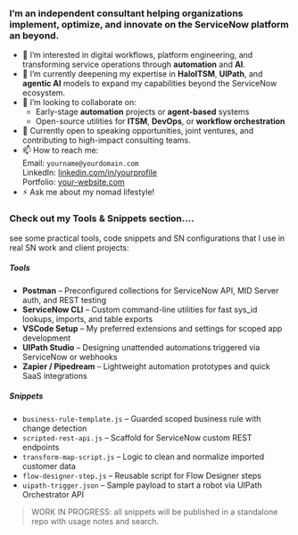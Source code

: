 ### I’m an independent consultant helping organizations implement, optimize, and innovate on the **ServiceNow** platform an beyond.

- 👀 I’m interested in digital workflows, platform engineering, and transforming service operations through **automation** and **AI**.
- 🌱 I’m currently deepening my expertise in **HaloITSM**, **UIPath**, and **agentic AI** models to expand my capabilities beyond the ServiceNow ecosystem.
- 💞️ I’m looking to collaborate on:
  - Early-stage **automation** projects or **agent-based** systems
  - Open-source utilities for **ITSM**, **DevOps**, or **workflow orchestration**
- 🧠 Currently open to speaking opportunities, joint ventures, and contributing to high-impact consulting teams.
- 📫 How to reach me:  
  Email: `yourname@yourdomain.com`  
  LinkedIn: [linkedin.com/in/yourprofile](https://linkedin.com/in/yourprofile)  
  Portfolio: [your-website.com](https://your-website.com) <!-- Optional -->
- ⚡ Ask me about my nomad lifestyle!


### Check out my Tools & Snippets section....
see some practical tools, code snippets and SN configurations that I use in real SN work and client projects:

##### Tools
- **Postman** – Preconfigured collections for ServiceNow API, MID Server auth, and REST testing
- **ServiceNow CLI** – Custom command-line utilities for fast sys_id lookups, imports, and table exports
- **VSCode Setup** – My preferred extensions and settings for scoped app development
- **UIPath Studio** – Designing unattended automations triggered via ServiceNow or webhooks
- **Zapier / Pipedream** – Lightweight automation prototypes and quick SaaS integrations

##### Snippets
- `business-rule-template.js` – Guarded scoped business rule with change detection
- `scripted-rest-api.js` – Scaffold for ServiceNow custom REST endpoints
- `transform-map-script.js` – Logic to clean and normalize imported customer data
- `flow-designer-step.js` – Reusable script for Flow Designer steps
- `uipath-trigger.json` – Sample payload to start a robot via UIPath Orchestrator API

> WORK IN PROGRESS: all snippets will be published in a standalone repo with usage notes and search.

